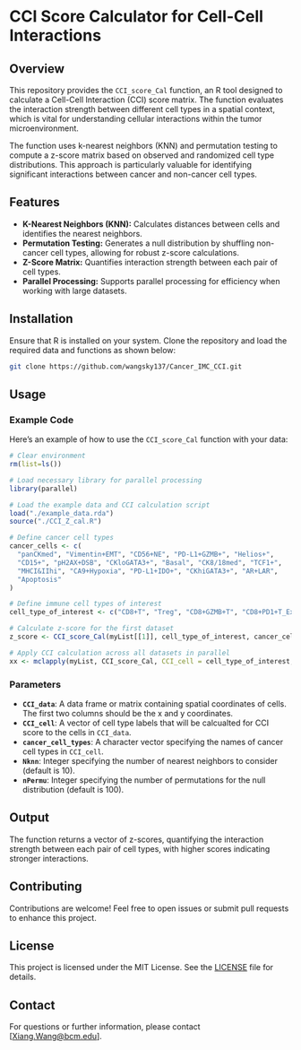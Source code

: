 # CCI Score Calculator for Cell-Cell Interactions

## Overview

This repository provides the `CCI_score_Cal` function, an R tool designed to calculate a Cell-Cell Interaction (CCI) score matrix. The function evaluates the interaction strength between different cell types in a spatial context, which is vital for understanding cellular interactions within the tumor microenvironment.

The function uses k-nearest neighbors (KNN) and permutation testing to compute a z-score matrix based on observed and randomized cell type distributions. This approach is particularly valuable for identifying significant interactions between cancer and non-cancer cell types.

## Features

- **K-Nearest Neighbors (KNN):** Calculates distances between cells and identifies the nearest neighbors.
- **Permutation Testing:** Generates a null distribution by shuffling non-cancer cell types, allowing for robust z-score calculations.
- **Z-Score Matrix:** Quantifies interaction strength between each pair of cell types.
- **Parallel Processing:** Supports parallel processing for efficiency when working with large datasets.

## Installation

Ensure that R is installed on your system. Clone the repository and load the required data and functions as shown below:

```bash
git clone https://github.com/wangsky137/Cancer_IMC_CCI.git
```

## Usage

### Example Code

Here’s an example of how to use the `CCI_score_Cal` function with your data:

```r
# Clear environment
rm(list=ls())

# Load necessary library for parallel processing
library(parallel)

# Load the example data and CCI calculation script
load("./example_data.rda")
source("./CCI_Z_cal.R")

# Define cancer cell types
cancer_cells <- c(
  "panCKmed", "Vimentin+EMT", "CD56+NE", "PD-L1+GZMB+", "Helios+", 
  "CD15+", "pH2AX+DSB", "CKloGATA3+", "Basal", "CK8/18med", "TCF1+", 
  "MHCI&IIhi", "CA9+Hypoxia", "PD-L1+IDO+", "CKhiGATA3+", "AR+LAR", 
  "Apoptosis"
)

# Define immune cell types of interest
cell_type_of_interest <- c("CD8+T", "Treg", "CD8+GZMB+T", "CD8+PD1+T_Ex")

# Calculate z-score for the first dataset
z_score <- CCI_score_Cal(myList[[1]], cell_type_of_interest, cancer_cells)

# Apply CCI calculation across all datasets in parallel
xx <- mclapply(myList, CCI_score_Cal, CCI_cell = cell_type_of_interest, cancer_cell_types = cancer_cells)
```

### Parameters

- **`CCI_data`**: A data frame or matrix containing spatial coordinates of cells. The first two columns should be the x and y coordinates.
- **`CCI_cell`**: A vector of cell type labels that will be calcualted for CCI score to the cells in `CCI_data`.
- **`cancer_cell_types`**: A character vector specifying the names of cancer cell types in `CCI_cell`.
- **`Nknn`**: Integer specifying the number of nearest neighbors to consider (default is 10).
- **`nPermu`**: Integer specifying the number of permutations for the null distribution (default is 100).

## Output

The function returns a vector of z-scores, quantifying the interaction strength between each pair of cell types, with higher scores indicating stronger interactions.

## Contributing

Contributions are welcome! Feel free to open issues or submit pull requests to enhance this project.

## License

This project is licensed under the MIT License. See the [LICENSE](LICENSE) file for details.

## Contact

For questions or further information, please contact [Xiang.Wang@bcm.edu].
